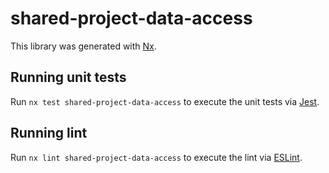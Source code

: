 # shared-project-data-access

This library was generated with [Nx](https://nx.dev).

## Running unit tests

Run `nx test shared-project-data-access` to execute the unit tests via [Jest](https://jestjs.io).

## Running lint

Run `nx lint shared-project-data-access` to execute the lint via [ESLint](https://eslint.org/).
